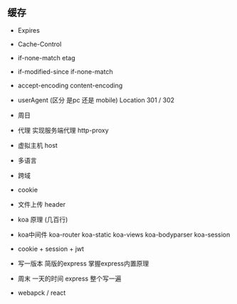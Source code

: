 ## 缓存
- Expires
- Cache-Control
- if-none-match etag
- if-modified-since if-none-match

- accept-encoding  content-encoding
- userAgent (区分 是pc 还是 mobile)  Location 301 / 302



- 周日
- 代理 实现服务端代理 http-proxy
- 虚拟主机 host
- 多语言 
- 跨域
- cookie 
- 文件上传 header

- koa 原理 (几百行)
- koa中间件 koa-router koa-static koa-views koa-bodyparser koa-session

- cookie + session + jwt
- 写一版本 简版的express 掌握express内置原理
- 周末 一天的时间 express 整个写一遍 

- webapck / react